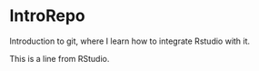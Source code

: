 # IntroRepo
Introduction to git, where I learn how to integrate Rstudio with it.

This is a line from RStudio.